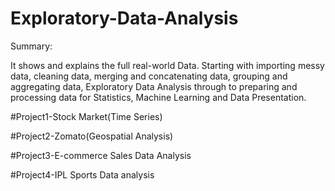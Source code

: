 # Exploratory-Data-Analysis

Summary:

It shows and explains the full real-world Data. Starting with importing messy data, cleaning data, merging and concatenating data, grouping and aggregating data, Exploratory Data Analysis through to preparing and processing data for Statistics, Machine Learning and Data Presentation.


#Project1-Stock Market(Time Series)

#Project2-Zomato(Geospatial Analysis)

#Project3-E-commerce Sales Data Analysis

#Project4-IPL Sports Data analysis
